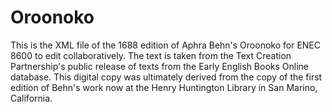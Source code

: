 # Oroonoko
This is the XML file of the 1688 edition of Aphra Behn's Oroonoko for ENEC 8600 to edit collaboratively. The text is taken from the Text Creation Partnership's public release of texts from the Early English Books Online database. This digital copy was ultimately derived from the copy of the first edition of Behn's work now at the Henry Huntington Library in San Marino, California.
